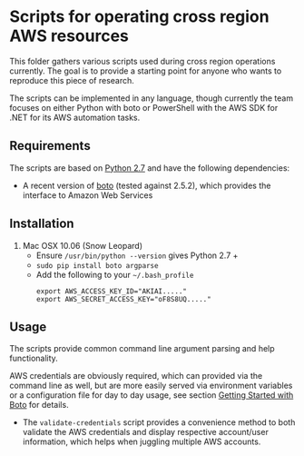 # Scripts for operating cross region AWS resources

This folder gathers various scripts used during cross region operations currently. 
The goal is to provide a starting point for anyone who wants to reproduce this piece of research.

The scripts can be implemented in any language, though currently the team focuses on either 
Python with boto or PowerShell with the AWS SDK for .NET for its AWS automation tasks. 

## Requirements

The scripts are based on [Python 2.7](http://python.org/) and have the following dependencies:

* A recent version of [boto](https://github.com/boto/boto) (tested against 2.5.2), which provides the interface to Amazon Web Services

## Installation

1.  Mac OSX 10.06 (Snow Leopard)
    * Ensure ```/usr/bin/python --version``` gives Python 2.7 +
    * ```sudo pip install boto argparse```
    * Add the following to your ```~/.bash_profile```
        ```
        export AWS_ACCESS_KEY_ID="AKIAI....."
		export AWS_SECRET_ACCESS_KEY="oF8S8UQ....."
		```

## Usage

The scripts provide common command line argument parsing and help functionality.

AWS credentials are obviously required, which can provided via the command line as well, 
but are more easily served via environment variables or a configuration file for day to day usage, 
see section [Getting Started with Boto](https://github.com/boto/boto#getting-started-with-boto) for details.

* The `validate-credentials` script provides a convenience method to both validate the AWS credentials and 
display respective account/user information, which helps when juggling multiple AWS accounts.
